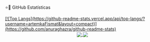 ⭐🚀 GitHub Estatísticas
</p>  

<a href="https://github.com/PriscilaButzke">
[![Top Langs](https://github-readme-stats.vercel.app/api/top-langs/?username=artemkaFismat&layout=compact)](https://github.com/anuraghazra/github-readme-stats)
<div align="center">
<a href="https://github.com/artemkaFismat/artemkaFismat">
  <img align="center" src="https://github-readme-stats.vercel.app/api/top-langs/?username=artemkaFismat&theme=dracula&hide_langs_below=1" />
</a>

<a href="https://github.com/artemkaFismat/artemkaFismat">
<img align="center" src="https://github-readme-stats.vercel.app/api?username=artemkaFismat&show_icons=true&theme=dracula"
</a>
</div>

